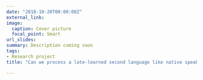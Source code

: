 ```yaml
---
date: "2018-10-20T00:00:00Z"
external_link:
image:
  caption: Cover picture
  focal_point: Smart
url_slides: 
summary: Description coming soon
tags:
- Research project
title: "Can we process a late-learned second language like native speakers?"

---
```



